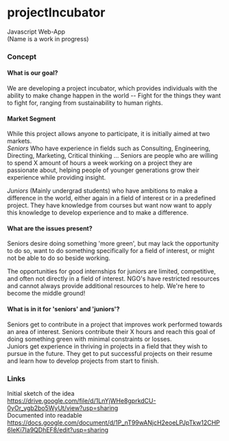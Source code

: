 # projectIncubator  
Javascript Web-App  
(Name is a work in progress)  

### Concept  

#### What is our goal?  
We are developing a project incubator, which provides individuals with the ability to make change happen in the world -- Fight for the things they want to fight for, ranging from sustainability to human rights.  

#### Market Segment
While this project allows anyone to participate, it is initially aimed at two markets.  
*Seniors* Who have experience in fields such as Consulting, Engineering, Directing, Marketing, Critical thinking ... Seniors are people who are willing to spend X amount of hours a week working on a project they are passionate about, helping people of younger generations grow their experience while providing insight.  

*Juniors* (Mainly undergrad students) who have ambitions to make a difference in the world, either again in a field of interest or in a predefined project. They have knowledge from courses but want now want to apply this knowledge to develop experience and to make a difference.  

#### What are the issues present?
Seniors desire doing something 'more green', but may lack the opportunity to do so, want to do something specifically for a field of interest, or might not be able to do so beside working.  

The opportunities for good internships for juniors are limited, competitive, and often not directly in a field of interest. NGO's have restricted resources and cannot always provide additional resources to help. We're here to become the middle ground!

#### What is in it for 'seniors' and 'juniors'?
Seniors get to contribute in a project that improves work performed towards an area of interest. Seniors contribute their X hours and reach this goal of doing something green with minimal constraints or losses.  
Juniors get experience in thriving in projects in a field that they wish to pursue in the future. They get to put successful projects on their resume and learn how to develop projects from start to finish.

### Links
Initial sketch of the idea  
https://drive.google.com/file/d/1LnYjWHe8gprkdCU-0yOr_ygb2bo5WyUt/view?usp=sharing  
Documented into readable  
https://docs.google.com/document/d/1P_nT99wANjcH2eoeLPJpTkw12CHP6IeKi7Ia9QDhEF8/edit?usp=sharing  
